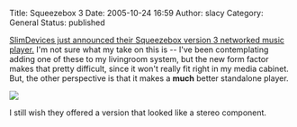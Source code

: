 Title: Squeezebox 3
Date: 2005-10-24 16:59
Author: slacy
Category: General
Status: published

[SlimDevices just announced their Squeezebox version 3 networked music
player.](http://slimdevices.com) I'm not sure what my take on this is --
I've been contemplating adding one of these to my livingroom system, but
the new form factor makes that pretty difficult, since it won't really
fit right in my media cabinet. But, the other perspective is that it
makes a **much** better standalone player.

![](http://slacy.com/blog/wp-content/squeezebox3.jpg)

I still wish they offered a version that looked like a stereo component.
